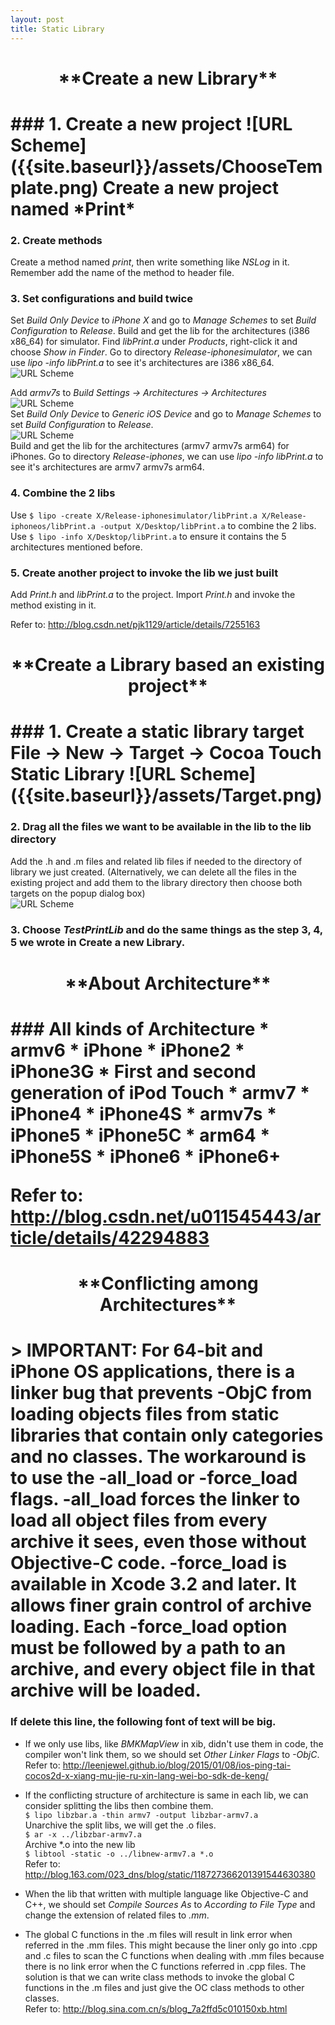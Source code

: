 ```yaml
---
layout: post
title: Static Library
---
```


<h1 style="text-align:center">**Create a new Library**<h1>
### 1. Create a new project
![URL Scheme]({{site.baseurl}}/assets/ChooseTemplate.png)  
Create a new project named *Print*

### 2. Create methods
Create a method named *print*, then write something like *NSLog* in it. Remember add the name of the method to header file.

### 3. Set configurations and build twice
Set *Build Only Device* to *iPhone X* and go to *Manage Schemes* to set *Build Configuration* to *Release*. Build and get the lib for the architectures (i386 x86_64) for simulator. Find *libPrint.a* under *Products*, right-click it and choose *Show in Finder*. Go to directory *Release-iphonesimulator*, we can use *lipo -info libPrint.a* to see it's architectures are i386 x86_64.  
![URL Scheme]({{site.baseurl}}/assets/Simulator_Configuration.png)  

Add *armv7s* to *Build Settings -> Architectures -> Architectures*  
![URL Scheme]({{site.baseurl}}/assets/Armv7s.png)  
Set *Build Only Device* to *Generic iOS Device* and go to *Manage Schemes* to set *Build Configuration* to *Release*.  
![URL Scheme]({{site.baseurl}}/assets/Before_Compile.png)  
Build and get the lib for the architectures (armv7 armv7s arm64) for iPhones. Go to directory *Release-iphones*, we can use *lipo -info libPrint.a* to see it's architectures are armv7 armv7s arm64.

### 4. Combine the 2 libs
Use `$ lipo -create X/Release-iphonesimulator/libPrint.a X/Release-iphoneos/libPrint.a -output X/Desktop/libPrint.a` to combine the 2 libs.  
Use `$ lipo -info X/Desktop/libPrint.a` to ensure it contains the 5 architectures mentioned before.

### 5. Create another project to invoke the lib we just built
Add *Print.h* and *libPrint.a* to the project. Import *Print.h* and invoke the method existing in it.

Refer to: <http://blog.csdn.net/pjk1129/article/details/7255163>

<h1 style="text-align:center">**Create a Library based an existing project**<h1>
### 1. Create a static library target
File -> New -> Target -> Cocoa Touch Static Library  
![URL Scheme]({{site.baseurl}}/assets/Target.png)  

### 2. Drag all the files we want to be available in the lib to the lib directory
Add the .h and .m files and related lib files if needed to the directory of library we just created. (Alternatively, we can delete all the files in the existing project and add them to the library directory then choose both targets on the popup dialog box)  
![URL Scheme]({{site.baseurl}}/assets/AddFileToLib.png)

### 3. Choose *TestPrintLib* and do the same things as the step 3, 4, 5 we wrote in **Create a new Library**.

<h1 style="text-align:center">**About Architecture**<h1>
### All kinds of Architecture
* armv6
 * iPhone
 * iPhone2
 * iPhone3G
 * First and second generation of iPod Touch
* armv7
 * iPhone4
 * iPhone4S
* armv7s
 * iPhone5
 * iPhone5C
* arm64
 * iPhone5S
 * iPhone6
 * iPhone6+

Refer to: <http://blog.csdn.net/u011545443/article/details/42294883>

<h1 style="text-align:center">**Conflicting among Architectures**<h1>
> IMPORTANT: For 64-bit and iPhone OS applications, there is a linker bug that prevents -ObjC from loading objects files from static libraries that contain only categories and no classes. The workaround is to use the -all_load or -force_load flags. -all_load forces the linker to load all object files from every archive it sees, even those without Objective-C code. -force_load is available in Xcode 3.2 and later. It allows finer grain control of archive loading. Each -force_load option must be followed by a path to an archive, and every object file in that archive will be loaded.

### If delete this line, the following font of text will be big.
* If we only use libs, like *BMKMapView* in xib, didn't use them in code, the compiler won't link them, so we should set *Other Linker Flags* to *-ObjC*.  
Refer to:  <http://leenjewel.github.io/blog/2015/01/08/ios-ping-tai-cocos2d-x-xiang-mu-jie-ru-xin-lang-wei-bo-sdk-de-keng/>

* If the conflicting structure of architecture is same in each lib, we can consider splitting the libs then combine them.  
`$ lipo libzbar.a -thin armv7 -output libzbar-armv7.a`  
Unarchive the split libs, we will get the .o files.    
`$ ar -x ../libzbar-armv7.a`  
Archive \*.o into the new lib  
`$ libtool -static -o ../libnew-armv7.a *.o`  
Refer to: <http://blog.163.com/023_dns/blog/static/118727366201391544630380>

* When the lib that written with multiple language like Objective-C and C++, we should set *Compile Sources As* to *According to File Type* and change the extension of related files to *.mm*.  

* The global C functions in the .m files will result in link error when referred in the .mm files. This might because the liner only go into .cpp and .c files to scan the C functions when dealing with .mm files because there is no link error when the C functions referred in .cpp files. The solution is that we can write class methods to invoke the global C functions in the .m files and just give the OC class methods to other classes.  
Refer to: <http://blog.sina.com.cn/s/blog_7a2ffd5c010150xb.html>
